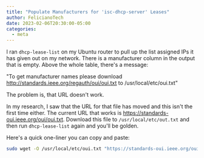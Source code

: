 ```yaml
---
title: "Populate Manufacturers for 'isc-dhcp-server' Leases"
author: FelicianoTech
date: 2023-02-06T20:30:00-05:00
categories:
  - meta
---
```


I ran `dhcp-lease-list` on my Ubuntu router to pull up the list assigned IPs it has given out on my network.
There is a manufacturer column in the output that is empty.
Above the whole table, there's a message:

"To get manufacturer names please download http://standards.ieee.org/regauth/oui/oui.txt to /usr/local/etc/oui.txt"

The problem is, that URL doesn't work.

<!--more-->

In my research, I saw that the URL for that file has moved and this isn't the first time either.
The current URL that works is <https://standards-oui.ieee.org/oui/oui.txt>.
Download this file to `/usr/local/etc/out.txt` and then run `dhcp-lease-list` again and you'll be golden.

Here's a quick one-liner you can copy and paste:

```bash
sudo wget -O /usr/local/etc/oui.txt "https://standards-oui.ieee.org/oui/oui.txt"
```
